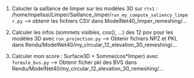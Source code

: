 1. Calucler la saillance de limper sur les modèles 3D sur `rtx1` : /home/mpelissi/Limper/Saillance_limper/`run_my_compute_saliency_limper.py`
    --> obtenir les fichiers CSV dans ModelNet40_limper_remeshing/...

2. Calculer les infos (sommets visibles, cos(), ...) des 12 pov pour les modèles 3D avec `run_projection.py`
    --> Obtenir fichiers NPZ et PKL dans Rendu/ModelNet40/my_circular_12_elevation_30_remeshing/...

3. Calculer mon score : Surface3D + Somme(cos*limper) avec `formule_bvs.py`
    --> Obtenir ficher pkl des BVS dans Rendu/ModelNet40/my_circular_12_elevation_30_remeshing/...

